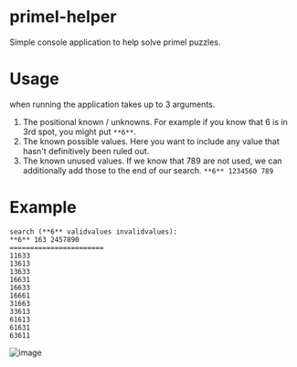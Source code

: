 # primel-helper
Simple console application to help solve primel puzzles.

# Usage
when running the application takes up to 3 arguments. 
1. The positional known / unknowns. For example if you know that 6 is in 3rd spot, you might put `**6**`.
2. The known possible values. Here you want to include any value that hasn't definitively been ruled out.
3. The known unused values. If we know that 789 are not used, we can additionally add those to the end of our search. `**6** 1234560 789`

# Example

```
search (**6** validvalues invalidvalues):
**6** 163 2457890
=======================
11633
13613
13633
16631
16633
16661
31663
33613
61613
61631
63611
```

![image](https://user-images.githubusercontent.com/976977/152486274-aa5be1ef-6efb-4d8f-b077-48eb64371239.png)
